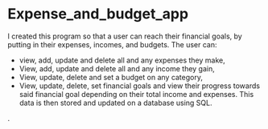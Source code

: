 # Expense_and_budget_app
I created this program so that a user can reach their financial goals, by putting in their expenses, incomes, and budgets.
The user can:
- view, add, update and delete all and any expenses they make,
- View, add, update and delete all and any income they gain,
- View, update, delete and set a budget on any category,
- View, update, delete, set financial goals and view their progress towards said financial goal depending on their total income and expenses.
This data is then stored and updated on a database using SQL.

.
